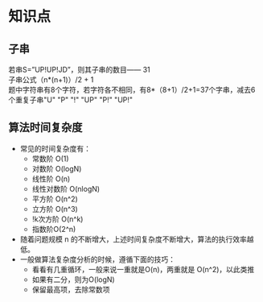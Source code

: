 # 知识点

## 子串
若串S=”UP!UP!JD”，则其子串的数目—— 31  
子串公式（n*(n+1)）/2 + 1  
题中字符串有8个字符，若字符各不相同，有8*（8+1）/2+1=37个字串，减去6个重复子串"U" "P" "!" "UP" "P!" "UP!"

## 算法时间复杂度
- 常见的时间复杂度有：
  * 常数阶 O(1)
  * 对数阶 O(logN)
  * 线性阶 O(n)
  * 线性对数阶 O(nlogN)
  * 平方阶 O(n^2)
  * 立方阶 O(n^3)
  * !k次方阶 O(n^k)
  * 指数阶O(2^n)
- 随着问题规模 n 的不断增大，上述时间复杂度不断增大，算法的执行效率越低。
- 一般做算法复杂度分析的时候，遵循下面的技巧：
  * 看看有几重循环，一般来说一重就是O(n)，两重就是 O(n^2)，以此类推
  * 如果有二分，则为O(logN)
  * 保留最高项，去除常数项


